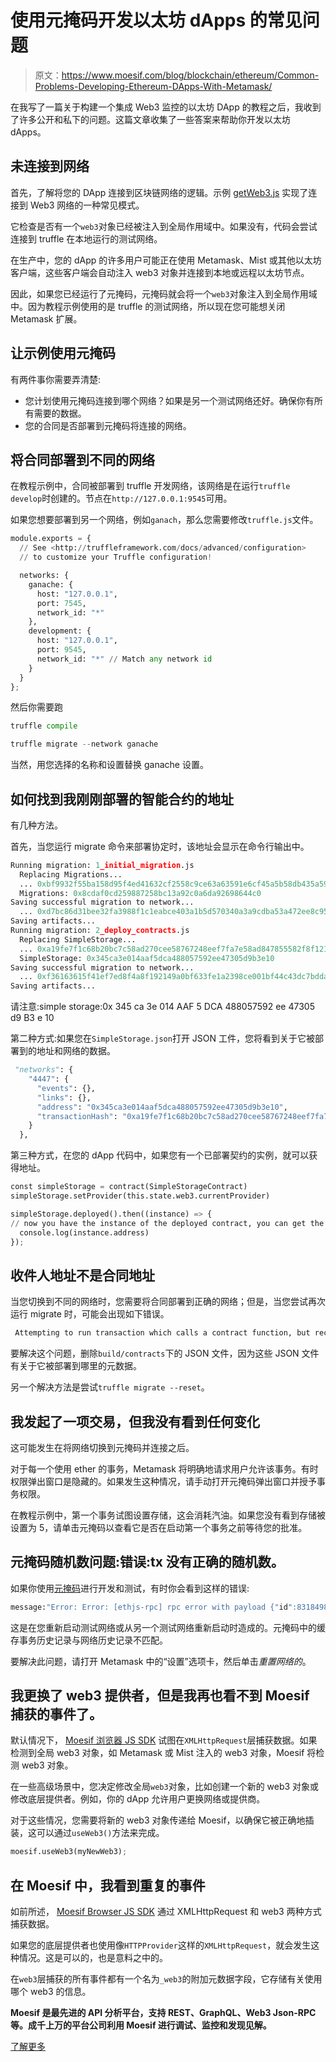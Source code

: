 # 使用元掩码开发以太坊 dApps 的常见问题

> 原文：<https://www.moesif.com/blog/blockchain/ethereum/Common-Problems-Developing-Ethereum-DApps-With-Metamask/>

在我写了一篇关于构建一个集成 Web3 监控的以太坊 DApp 的教程之后，我收到了许多公开和私下的问题。这篇文章收集了一些答案来帮助你开发以太坊 dApps。

## 未连接到网络

首先，了解将您的 DApp 连接到区块链网络的逻辑。示例 [getWeb3.js](https://github.com/Moesif/moesif-ethereum-js-example/blob/master/src/utils/getWeb3.js) 实现了连接到 Web3 网络的一种常见模式。

它检查是否有一个`web3`对象已经被注入到全局作用域中。如果没有，代码会尝试连接到 truffle 在本地运行的测试网络。

在生产中，您的 dApp 的许多用户可能正在使用 Metamask、Mist 或其他以太坊客户端，这些客户端会自动注入 web3 对象并连接到本地或远程以太坊节点。

因此，如果您已经运行了元掩码，元掩码就会将一个`web3`对象注入到全局作用域中。因为教程示例使用的是 truffle 的测试网络，所以现在您可能想关闭 Metamask 扩展。

## 让示例使用元掩码

有两件事你需要弄清楚:

*   您计划使用元掩码连接到哪个网络？如果是另一个测试网络还好。确保你有所有需要的数据。
*   您的合同是否部署到元掩码将连接的网络。

## 将合同部署到不同的网络

在教程示例中，合同被部署到 truffle 开发网络，该网络是在运行`truffle develop`时创建的。节点在`http://127.0.0.1:9545`可用。

如果您想要部署到另一个网络，例如`ganach`，那么您需要修改`truffle.js`文件。

```py
module.exports = {
  // See <http://truffleframework.com/docs/advanced/configuration>
  // to customize your Truffle configuration!

  networks: {
    ganache: {
      host: "127.0.0.1",
      port: 7545,
      network_id: "*"
    },
    development: {
      host: "127.0.0.1",
      port: 9545,
      network_id: "*" // Match any network id
    }
  }
}; 
```

然后你需要跑

```py
truffle compile

truffle migrate --network ganache 
```

当然，用您选择的名称和设置替换 ganache 设置。

## 如何找到我刚刚部署的智能合约的地址

有几种方法。

首先，当您运行 migrate 命令来部署协定时，该地址会显示在命令行输出中。

```py
Running migration: 1_initial_migration.js
  Replacing Migrations...
  ... 0xbf9932f55ba158d95f4ed41632cf2558c9ce63a63591e6cf45a5b58db435a598
  Migrations: 0x8cdaf0cd259887258bc13a92c0a6da92698644c0
Saving successful migration to network...
  ... 0xd7bc86d31bee32fa3988f1c1eabce403a1b5d570340a3a9cdba53a472ee8c956
Saving artifacts...
Running migration: 2_deploy_contracts.js
  Replacing SimpleStorage...
  ... 0xa19fe7f1c68b20bc7c58ad270cee58767248eef7fa7e58ad847855582f8f1212
  SimpleStorage: 0x345ca3e014aaf5dca488057592ee47305d9b3e10
Saving successful migration to network...
  ... 0xf36163615f41ef7ed8f4a8f192149a0bf633fe1a2398ce001bf44c43dc7bdda0
Saving artifacts... 
```

请注意:simple storage:0x 345 ca 3e 014 AAF 5 DCA 488057592 ee 47305 d9 B3 e 10

第二种方式:如果您在`SimpleStorage.json`打开 JSON 工件，您将看到关于它被部署到的地址和网络的数据。

```py
 "networks": {
    "4447": {
      "events": {},
      "links": {},
      "address": "0x345ca3e014aaf5dca488057592ee47305d9b3e10",
      "transactionHash": "0xa19fe7f1c68b20bc7c58ad270cee58767248eef7fa7e58ad847855582f8f1212"
    }
  }, 
```

第三种方式，在您的 dApp 代码中，如果您有一个已部署契约的实例，就可以获得地址。

```py
const simpleStorage = contract(SimpleStorageContract)
simpleStorage.setProvider(this.state.web3.currentProvider)

simpleStorage.deployed().then((instance) => {
// now you have the instance of the deployed contract, you can get the address.
  console.log(instance.address)
}); 
```

## 收件人地址不是合同地址

当您切换到不同的网络时，您需要将合同部署到正确的网络；但是，当您尝试再次运行 migrate 时，可能会出现如下错误。

```py
 Attempting to run transaction which calls a contract function, but recipient address 0x8cdaf0cd259887258bc13a92c0a6da92698644c0 is not a contract address 
```

要解决这个问题，删除`build/contracts`下的 JSON 文件，因为这些 JSON 文件有关于它被部署到哪里的元数据。

另一个解决方法是尝试`truffle migrate --reset`。

## 我发起了一项交易，但我没有看到任何变化

这可能发生在将网络切换到元掩码并连接之后。

对于每一个使用 ether 的事务，Metamask 将明确地请求用户允许该事务。有时权限弹出窗口是隐藏的。如果发生这种情况，请手动打开元掩码弹出窗口并授予事务权限。

在教程示例中，第一个事务试图设置存储，这会消耗汽油。如果您没有看到存储被设置为 5，请单击元掩码以查看它是否在启动第一个事务之前等待您的批准。

## 元掩码随机数问题:错误:tx 没有正确的随机数。

如果你使用[元掩码](https://metamask.io/)进行开发和测试，有时你会看到这样的错误:

```py
message:"Error: Error: [ethjs-rpc] rpc error with payload {"id":8318498190067,"jsonrpc":"2.0","params":["0xf88914843b9aca0082f3ff94345ca3e014aaf5dca488057592ee47305d9b3e1080a460fe47b10000000000000000000000000000000000000000000000000000000000000019822d46a0a3ecf94d503161fbbf914c90c0b18fedf86a382b126314d71b5ec11bf0985b92a0468281983291f396cd02c80f4428898e51d258f57548ddf483da08962a02ad22"],"method":"eth_sendRawTransaction"} Error: Error: the tx doesn't have the correct nonce. account has nonce of: 4 tx has nonce of: 20 
```

这是在您重新启动测试网络或从另一个测试网络重新启动时造成的。元掩码中的缓存事务历史记录与网络历史记录不匹配。

要解决此问题，请打开 Metamask 中的“设置”选项卡，然后单击*重置网络的*。

## 我更换了 web3 提供者，但是我再也看不到 Moesif 捕获的事件了。

默认情况下， [Moesif 浏览器 JS SDK](https://www.moesif.com/docs/client-integration/browser-js/) 试图在`XMLHttpRequest`层捕获数据。如果检测到全局 web3 对象，如 Metamask 或 Mist 注入的 web3 对象，Moesif 将检测 web3 对象。

在一些高级场景中，您决定修改全局`web3`对象，比如创建一个新的 web3 对象或修改底层提供者。例如，你的 dApp 允许用户更换网络或提供商。

对于这些情况，您需要将新的 web3 对象传递给 Moesif，以确保它被正确地插装，这可以通过`useWeb3()`方法来完成。

```py
moesif.useWeb3(myNewWeb3); 
```

## 在 Moesif 中，我看到重复的事件

如前所述， [Moesif Browser JS SDK](https://www.moesif.com/docs/client-integration/browser-js/) 通过 XMLHttpRequest 和 web3 两种方式捕获数据。

如果您的底层提供者也使用像`HTTPProvider`这样的`XMLHttpRequest`，就会发生这种情况。这是可以的，也是意料之中的。

在`web3`层捕获的所有事件都有一个名为`_web3`的附加元数据字段，它存储有关使用哪个 web3 的信息。

**Moesif 是最先进的 API 分析平台，支持 REST、GraphQL、Web3 Json-RPC 等。成千上万的平台公司利用 Moesif 进行调试、监控和发现见解。**

[了解更多](https://www.moesif.com?utm_source=blog)